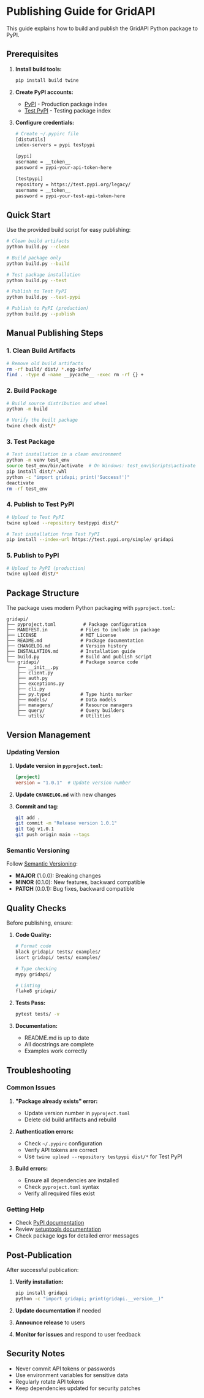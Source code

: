 # Publishing Guide for GridAPI

This guide explains how to build and publish the GridAPI Python package to PyPI.

## Prerequisites

1. **Install build tools:**
   ```bash
   pip install build twine
   ```

2. **Create PyPI accounts:**
   - [PyPI](https://pypi.org/account/register/) - Production package index
   - [Test PyPI](https://test.pypi.org/account/register/) - Testing package index

3. **Configure credentials:**
   ```bash
   # Create ~/.pypirc file
   [distutils]
   index-servers = pypi testpypi
   
   [pypi]
   username = __token__
   password = pypi-your-api-token-here
   
   [testpypi]
   repository = https://test.pypi.org/legacy/
   username = __token__
   password = pypi-your-test-api-token-here
   ```

## Quick Start

Use the provided build script for easy publishing:

```bash
# Clean build artifacts
python build.py --clean

# Build package only
python build.py --build

# Test package installation
python build.py --test

# Publish to Test PyPI
python build.py --test-pypi

# Publish to PyPI (production)
python build.py --publish
```

## Manual Publishing Steps

### 1. Clean Build Artifacts

```bash
# Remove old build artifacts
rm -rf build/ dist/ *.egg-info/
find . -type d -name __pycache__ -exec rm -rf {} +
```

### 2. Build Package

```bash
# Build source distribution and wheel
python -m build

# Verify the built package
twine check dist/*
```

### 3. Test Package

```bash
# Test installation in a clean environment
python -m venv test_env
source test_env/bin/activate  # On Windows: test_env\Scripts\activate
pip install dist/*.whl
python -c "import gridapi; print('Success!')"
deactivate
rm -rf test_env
```

### 4. Publish to Test PyPI

```bash
# Upload to Test PyPI
twine upload --repository testpypi dist/*

# Test installation from Test PyPI
pip install --index-url https://test.pypi.org/simple/ gridapi
```

### 5. Publish to PyPI

```bash
# Upload to PyPI (production)
twine upload dist/*
```

## Package Structure

The package uses modern Python packaging with `pyproject.toml`:

```
gridapi/
├── pyproject.toml          # Package configuration
├── MANIFEST.in            # Files to include in package
├── LICENSE                # MIT License
├── README.md              # Package documentation
├── CHANGELOG.md           # Version history
├── INSTALLATION.md        # Installation guide
├── build.py               # Build and publish script
└── gridapi/               # Package source code
    ├── __init__.py
    ├── client.py
    ├── auth.py
    ├── exceptions.py
    ├── cli.py
    ├── py.typed           # Type hints marker
    ├── models/            # Data models
    ├── managers/          # Resource managers
    ├── query/             # Query builders
    └── utils/             # Utilities
```

## Version Management

### Updating Version

1. **Update version in `pyproject.toml`:**
   ```toml
   [project]
   version = "1.0.1"  # Update version number
   ```

2. **Update `CHANGELOG.md`** with new changes

3. **Commit and tag:**
   ```bash
   git add .
   git commit -m "Release version 1.0.1"
   git tag v1.0.1
   git push origin main --tags
   ```

### Semantic Versioning

Follow [Semantic Versioning](https://semver.org/):
- **MAJOR** (1.0.0): Breaking changes
- **MINOR** (0.1.0): New features, backward compatible
- **PATCH** (0.0.1): Bug fixes, backward compatible

## Quality Checks

Before publishing, ensure:

1. **Code Quality:**
   ```bash
   # Format code
   black gridapi/ tests/ examples/
   isort gridapi/ tests/ examples/
   
   # Type checking
   mypy gridapi/
   
   # Linting
   flake8 gridapi/
   ```

2. **Tests Pass:**
   ```bash
   pytest tests/ -v
   ```

3. **Documentation:**
   - README.md is up to date
   - All docstrings are complete
   - Examples work correctly

## Troubleshooting

### Common Issues

1. **"Package already exists" error:**
   - Update version number in `pyproject.toml`
   - Delete old build artifacts and rebuild

2. **Authentication errors:**
   - Check `~/.pypirc` configuration
   - Verify API tokens are correct
   - Use `twine upload --repository testpypi dist/*` for Test PyPI

3. **Build errors:**
   - Ensure all dependencies are installed
   - Check `pyproject.toml` syntax
   - Verify all required files exist

### Getting Help

- Check [PyPI documentation](https://packaging.python.org/)
- Review [setuptools documentation](https://setuptools.pypa.io/)
- Check package logs for detailed error messages

## Post-Publication

After successful publication:

1. **Verify installation:**
   ```bash
   pip install gridapi
   python -c "import gridapi; print(gridapi.__version__)"
   ```

2. **Update documentation** if needed

3. **Announce release** to users

4. **Monitor for issues** and respond to user feedback

## Security Notes

- Never commit API tokens or passwords
- Use environment variables for sensitive data
- Regularly rotate API tokens
- Keep dependencies updated for security patches
